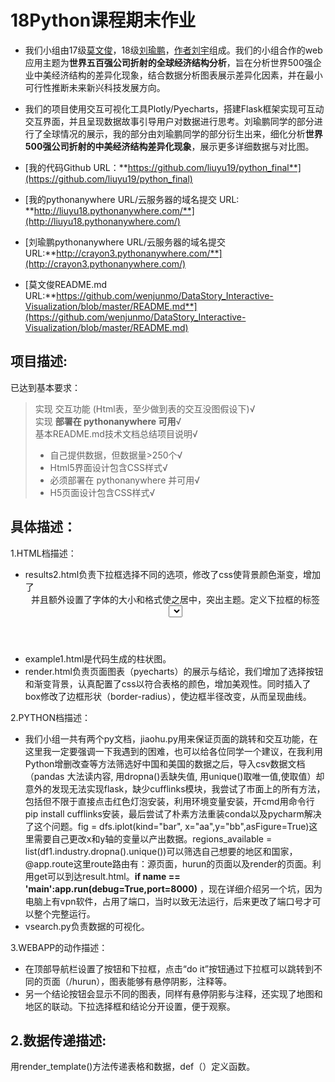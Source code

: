 # 18Python课程期末作业
* 我们小组由17级[莫文俊](https://github.com/wenjunmo/DataStory_Interactive-Visualization/blob/master/README.md)，18级[刘瑜鹏](http://crayon3.pythonanywhere.com/)，[作者刘宇](https://github.com/wenjunmo/DataStory_Interactive-Visualization/blob/master/README.md)组成。我们的小组合作的web应用主题为**世界五百强公司折射的全球经济结构分析**，旨在分析世界500强企业中美经济结构的差异化现象，结合数据分析图表展示差异化因素，并在最小可行性推断未来新兴科技发展方向。    
  
* 我们的项目使用交互可视化工具Plotly/Pyecharts，搭建Flask框架实现可互动交互界面，并且呈现数据故事引导用户对数据进行思考。刘瑜鹏同学的部分进行了全球情况的展示，我的部分由刘瑜鹏同学的部分衍生出来，细化分析**世界500强公司折射的中美经济结构差异化现象**，展示更多详细数据与对比图。  

* [我的代码Github URL：**https://github.com/liuyu19/python_final**](https://github.com/liuyu19/python_final)
* [我的pythonanywhere URL/云服务器的域名提交 URL: **http://liuyu18.pythonanywhere.com/**](http://liuyu18.pythonanywhere.com/)
* [刘瑜鹏pythonanywhere URL/云服务器的域名提交 URL:**http://crayon3.pythonanywhere.com/**](http://crayon3.pythonanywhere.com/)
* [莫文俊README.md URL:**https://github.com/wenjunmo/DataStory_Interactive-Visualization/blob/master/README.md**](https://github.com/wenjunmo/DataStory_Interactive-Visualization/blob/master/README.md)

## 项目描述:  
已达到基本要求：
> 实现 交互功能 (Html表，至少做到表的交互没图假设下)√  
> 实现 **部署在 pythonanywhere 可用**√    
> 基本README.md技术文档总结项目说明√  
> * 自己提供数据，但数据量>250个√    
> * Html5界面设计包含CSS样式√  
> * 必须部署在 pythonanywhere 并可用√   
> * H5页面设计包含CSS样式√

## 具体描述：
1.HTML档描述：  
* results2.html负责下拉框选择不同的选项，修改了css使背景颜色渐变，增加了<header>并且额外设置了字体的大小和格式使之居中，突出主题。定义下拉框的标签<select>我们运用了if函数来筛选数据，传递后生成表格与柱状图。
* example1.html是代码生成的柱状图。
* render.html负责页面图表（pyecharts）的展示与结论，我们增加了选择按钮和渐变背景，认真配置了css以符合表格的颜色，增加美观性。同时插入了box修改了边框形状（border-radius），使边框半径改变，从而呈现曲线。  
 
2.PYTHON档描述：    
* 我们小组一共有两个py文档，jiaohu.py用来保证页面的跳转和交互功能，在这里我一定要强调一下我遇到的困难，也可以给各位同学一个建议，在我利用Python增删改查等方法筛选好中国和美国的数据之后，导入csv数据文档（pandas 大法读内容, 用dropna()丢缺失值, 用unique()取唯一值,使取值）却意外的发现无法实现flask，缺少cufflinks模块，我尝试了市面上的所有方法，包括但不限于直接点击红色灯泡安装，利用环境变量安装，开cmd用命令行pip install cufflinks安装，最后尝试了朴素方法重装conda以及pycharm解决了这个问题。fig = dfs.iplot(kind="bar", x="aa",y="bb",asFigure=True)这里需要自己更改x和y轴的变量以产出数据。regions_available = list(df1.industry.dropna().unique())可以筛选自己想要的地区和国家，@app.route这里route路由有：源页面，hurun的页面以及render的页面。利用get可以到达result.html。**if __name__ == '__main__':app.run(debug=True,port=8000)** ，现在详细介绍另一个坑，因为电脑上有vpn软件，占用了端口，当时以致无法运行，后来更改了端口号才可以整个完整运行。
* vsearch.py负责数据的可视化。 

3.WEBAPP的动作描述：  
* 在顶部导航栏设置了按钮和下拉框，点击“do it”按钮通过下拉框可以跳转到不同的页面（/hurun），图表能够有悬停阴影，注释等。  
* 另一个结论按钮会显示不同的图表，同样有悬停阴影与注释，还实现了地图和地区的联动。下拉选择框和结论分开设置，便于观察。  

## 2.数据传递描述: 
用render_template()方法传递表格和数据，def（）定义函数。
